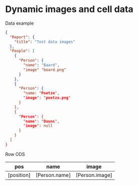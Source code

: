 # Dynamic images and cell data
Data example
```json
{
  "Report": {
    "title": "Test data images"
  },
  "People": [
    {
      "Person": {
        "name": "Baard",
        "image" "board.png"
      }
    },
    {
      "Person": {
        "name: "Poetzo",
        "image": "poetzo.png"
      }
    },
    {
      "Person": {
        "name": "Duuns",
        "image": null
      }
    }
  ]
} 
```
Row ODS


pos | name | image |
------------ | -------------|----
[position]|  [Person.name] | [Person.image]
